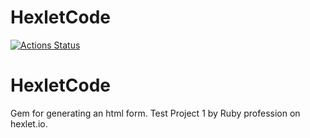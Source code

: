 # HexletCode

[![Actions Status](https://github.com/nightlord189/rails-project-63/actions/workflows/hexlet-check.yml/badge.svg)](https://github.com/nightlord189/rails-project-63/actions)
# HexletCode

Gem for generating an html form. Test Project 1 by Ruby profession on hexlet.io.
